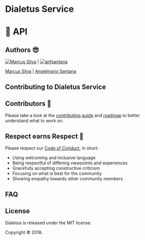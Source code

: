 # Dialetus Service

# 📃 API


## Authors 😎
[![Marcus Silva](https://avatars2.githubusercontent.com/u/4579340?v=3&s=70)](https://github.com/mvfsillva) |
[![anfsantana](https://avatars2.githubusercontent.com/u/7683909?v=3&s=70)](https://github.com/anfsantana) 

[Marcus Silva](https://github.com/mvfsillva) |
[Angelmario Santana](https://github.com/anfsantana)

## Contributing to Dialetus Service

## Contributors 🎉

Please take a look at the [contributing guide](.github/contributing.md) and [roadmap](roadmap.md) to better understand what to work on.

## Respect earns Respect 👏

Please respect our [Code of Conduct](.github/code-of-conduct.md), in short:

- Using welcoming and inclusive language
- Being respectful of differing viewpoints and experiences
- Gracefully accepting constructive criticism
- Focusing on what is best for the community
- Showing empathy towards other community members

## FAQ

## License

Dialetus is released under the MIT license.

Copyright © 2018.